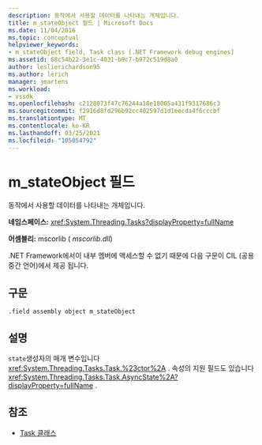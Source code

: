 ```yaml
---
description: 동작에서 사용할 데이터를 나타내는 개체입니다.
title: m_stateObject 필드 | Microsoft Docs
ms.date: 11/04/2016
ms.topic: conceptual
helpviewer_keywords:
- m_stateObject field, Task class [.NET Framework debug engines]
ms.assetid: 68c54b22-3e1c-4031-b9c7-b972c519d8a0
author: leslierichardson95
ms.author: lerich
manager: jmartens
ms.workload:
- vssdk
ms.openlocfilehash: c2128073f47c76244a18e18005a431f9317686c3
ms.sourcegitcommit: f2916d8fd296b92cc402597d1d1eecda4f6cccbf
ms.translationtype: MT
ms.contentlocale: ko-KR
ms.lasthandoff: 03/25/2021
ms.locfileid: "105054792"
---
```

# <a name="m_stateobject-field"></a>m_stateObject 필드
동작에서 사용할 데이터를 나타내는 개체입니다.

 **네임스페이스:** <xref:System.Threading.Tasks?displayProperty=fullName>

 **어셈블리:** mscorlib ( *mscorlib.dll*)

 .NET Framework에서이 내부 멤버에 액세스할 수 없기 때문에 다음 구문이 CIL (공용 중간 언어)에서 제공 됩니다.

## <a name="syntax"></a>구문

```
.field assembly object m_stateObject
```

## <a name="remarks"></a>설명
 `state`생성자의 매개 변수입니다 <xref:System.Threading.Tasks.Task.%23ctor%2A> . 속성의 지원 필드도 있습니다 <xref:System.Threading.Tasks.Task.AsyncState%2A?displayProperty=fullName> .

## <a name="see-also"></a>참조
- [Task 클래스](../../extensibility/debugger/task-class-internal-members.md)
